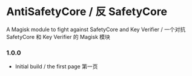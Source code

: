 # AntiSafetyCore / 反 SafetyCore
A Magisk module to fight against SafetyCore and Key Verifier / 一个对抗 SafetyCore 和 Key Verifier 的 Magisk 模块

### 1.0.0
- Initial build / the first page
  第一页
